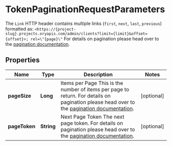 

# TokenPaginationRequestParameters

The `Link` HTTP header contains multiple links (`first`, `next`, `last`, `previous`) formatted as: `<https://{project-slug}.projects.oryapis.com/admin/clients?limit={limit}&offset={offset}>; rel=\"{page}\"`  For details on pagination please head over to the [pagination documentation](https://www.ory.sh/docs/ecosystem/api-design#pagination).

## Properties

| Name | Type | Description | Notes |
|------------ | ------------- | ------------- | -------------|
|**pageSize** | **Long** | Items per Page  This is the number of items per page to return. For details on pagination please head over to the [pagination documentation](https://www.ory.sh/docs/ecosystem/api-design#pagination). |  [optional] |
|**pageToken** | **String** | Next Page Token  The next page token. For details on pagination please head over to the [pagination documentation](https://www.ory.sh/docs/ecosystem/api-design#pagination). |  [optional] |



